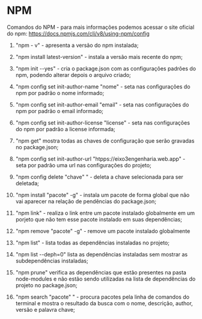 # NPM

Comandos do NPM - para mais informações podemos acessar o site oficial do npm: https://docs.npmjs.com/cli/v8/using-npm/config

1. "npm - v" - apresenta a versão do npm instalada;

2. "npm install latest-version" - instala a versão mais recente do npm;

3. "npm init --yes" - cria o package.json com as configurações padrões do npm, podendo alterar depois o arquivo criado;

4. "npm config set init-author-name "nome" - seta nas configurações do npm por padrão o nome informado;

5. "npm config set init-author-email "email" - seta nas configurações do npm por padrão o email informado; 

6. "npm config set init-author-license "license" - seta nas configurações do npm por padrão a license informada;

7. "npm get" mostra todas as chaves de configuração que serão gravadas no package.json;

8. "npm config set init-author-url "htpps://eixo3engenharia.web.app" - seta por padrão uma url nas configurações do projeto;

9. "npm config delete "chave" " - deleta a chave selecionada para ser deletada;

10. "npm install "pacote" -g" - instala um pacote de forma global que não vai aparecer na relação de pendências do package.json;

11. "npm link" - realiza o link entre um pacote instalado globalmente em um porjeto que não tem esse pacote instalado em suas dependências; 

12. "npm remove "pacote" -g" - remove um pacote instalado globalmente 

13. "npm list" - lista todas as dependências instaladas no projeto; 

14. "npm list --deph=0" lista as dependências instaladas sem mostrar as subdependências instaladas;

15. "npm prune" verifica as dependências que estão presentes na pasta node-modules e não estão sendo utilizadas na lista de dependências do projeto no package.json;

16. "npm search "pacote" " - procura pacotes pela linha de comandos do terminal e mostra o resultado da busca com o nome, descrição, author, versão e palavra chave;         



